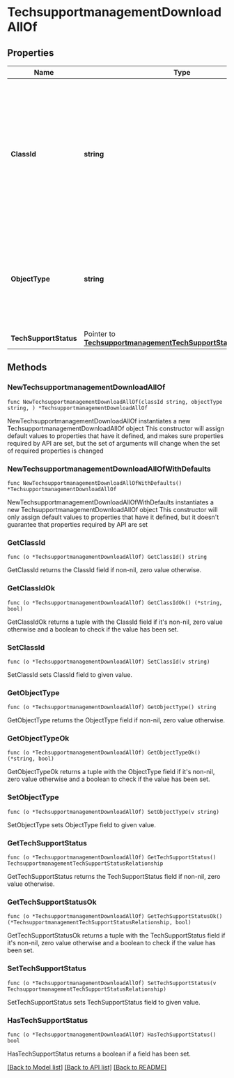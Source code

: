 # TechsupportmanagementDownloadAllOf

## Properties

Name | Type | Description | Notes
------------ | ------------- | ------------- | -------------
**ClassId** | **string** | The fully-qualified name of the instantiated, concrete type. This property is used as a discriminator to identify the type of the payload when marshaling and unmarshaling data. | [default to "techsupportmanagement.Download"]
**ObjectType** | **string** | The fully-qualified name of the instantiated, concrete type. The value should be the same as the &#39;ClassId&#39; property. | [default to "techsupportmanagement.Download"]
**TechSupportStatus** | Pointer to [**TechsupportmanagementTechSupportStatusRelationship**](techsupportmanagement.TechSupportStatus.Relationship.md) |  | [optional] 

## Methods

### NewTechsupportmanagementDownloadAllOf

`func NewTechsupportmanagementDownloadAllOf(classId string, objectType string, ) *TechsupportmanagementDownloadAllOf`

NewTechsupportmanagementDownloadAllOf instantiates a new TechsupportmanagementDownloadAllOf object
This constructor will assign default values to properties that have it defined,
and makes sure properties required by API are set, but the set of arguments
will change when the set of required properties is changed

### NewTechsupportmanagementDownloadAllOfWithDefaults

`func NewTechsupportmanagementDownloadAllOfWithDefaults() *TechsupportmanagementDownloadAllOf`

NewTechsupportmanagementDownloadAllOfWithDefaults instantiates a new TechsupportmanagementDownloadAllOf object
This constructor will only assign default values to properties that have it defined,
but it doesn't guarantee that properties required by API are set

### GetClassId

`func (o *TechsupportmanagementDownloadAllOf) GetClassId() string`

GetClassId returns the ClassId field if non-nil, zero value otherwise.

### GetClassIdOk

`func (o *TechsupportmanagementDownloadAllOf) GetClassIdOk() (*string, bool)`

GetClassIdOk returns a tuple with the ClassId field if it's non-nil, zero value otherwise
and a boolean to check if the value has been set.

### SetClassId

`func (o *TechsupportmanagementDownloadAllOf) SetClassId(v string)`

SetClassId sets ClassId field to given value.


### GetObjectType

`func (o *TechsupportmanagementDownloadAllOf) GetObjectType() string`

GetObjectType returns the ObjectType field if non-nil, zero value otherwise.

### GetObjectTypeOk

`func (o *TechsupportmanagementDownloadAllOf) GetObjectTypeOk() (*string, bool)`

GetObjectTypeOk returns a tuple with the ObjectType field if it's non-nil, zero value otherwise
and a boolean to check if the value has been set.

### SetObjectType

`func (o *TechsupportmanagementDownloadAllOf) SetObjectType(v string)`

SetObjectType sets ObjectType field to given value.


### GetTechSupportStatus

`func (o *TechsupportmanagementDownloadAllOf) GetTechSupportStatus() TechsupportmanagementTechSupportStatusRelationship`

GetTechSupportStatus returns the TechSupportStatus field if non-nil, zero value otherwise.

### GetTechSupportStatusOk

`func (o *TechsupportmanagementDownloadAllOf) GetTechSupportStatusOk() (*TechsupportmanagementTechSupportStatusRelationship, bool)`

GetTechSupportStatusOk returns a tuple with the TechSupportStatus field if it's non-nil, zero value otherwise
and a boolean to check if the value has been set.

### SetTechSupportStatus

`func (o *TechsupportmanagementDownloadAllOf) SetTechSupportStatus(v TechsupportmanagementTechSupportStatusRelationship)`

SetTechSupportStatus sets TechSupportStatus field to given value.

### HasTechSupportStatus

`func (o *TechsupportmanagementDownloadAllOf) HasTechSupportStatus() bool`

HasTechSupportStatus returns a boolean if a field has been set.


[[Back to Model list]](../README.md#documentation-for-models) [[Back to API list]](../README.md#documentation-for-api-endpoints) [[Back to README]](../README.md)


